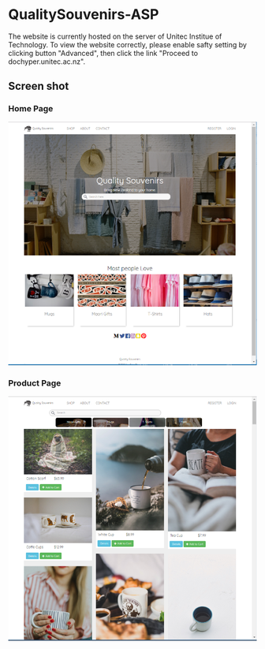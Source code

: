 # QualitySouvenirs-ASP

The website is currently hosted on the server of Unitec Institue of Technology. To view the website correctly, please enable safty setting by clicking button "Advanced", then click the link "Proceed to dochyper.unitec.ac.nz".

## Screen shot

### Home Page

![sc1](doc/QualitySouvenirs.png)

### Product Page

![sc2](doc/QS.png)
